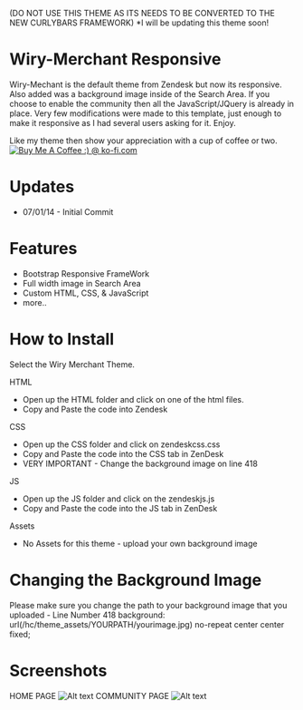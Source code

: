 
(DO NOT USE THIS THEME AS ITS NEEDS TO BE CONVERTED TO THE NEW CURLYBARS FRAMEWORK)
*I will be updating this theme soon!

Wiry-Merchant Responsive
=======================
Wiry-Mechant is the default theme from Zendesk but now its responsive.  Also added was a background image inside of the Search Area. If you choose to enable the community then all the JavaScript/JQuery is already in place.  Very few modifications were made to this template, just enough to make it responsive as I had several users asking for it.  Enjoy.

Like my theme then show your appreciation with a cup of coffee or two.  
<a href='http://ko-fi.com?i=8d141fc13e992fb' target='_blank'><img style='border:0px' src='http://ko-fi.com/img/button-4.png' border='0' alt='Buy Me A Coffee :) @ ko-fi.com' /></a>

Updates
========
* 07/01/14 - Initial Commit



Features
=========
* Bootstrap Responsive FrameWork
* Full width image in Search Area
* Custom HTML, CSS, & JavaScript
* more..

How to Install
==============

Select the Wiry Merchant Theme. 

HTML
* Open up the HTML folder and click on one of the html files.
* Copy and Paste the code into Zendesk

CSS
* Open up the CSS folder and click on zendeskcss.css
* Copy and Paste the code into the CSS tab in ZenDesk
* VERY IMPORTANT - Change the background image on line 418

JS
* Open up the JS folder and click on the zendeskjs.js
* Copy and Paste the code into the JS tab in ZenDesk

Assets
* No Assets for this theme - upload your own background image




Changing the Background Image
==============================
Please make sure you change the path to your background image that you uploaded - Line Number 418 
background: url(/hc/theme_assets/YOURPATH/yourimage.jpg) no-repeat center center fixed;

Screenshots
===========
HOME PAGE
![Alt text](/Screenshots/Wiry-Merchant-Home.png?raw=true "Home Page")
COMMUNITY PAGE
![Alt text](/Screenshots/Wiry-Merchant-Community.png?raw=true "Community Page")




